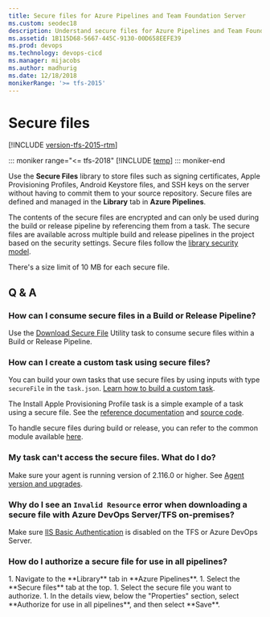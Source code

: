 ```yaml
---
title: Secure files for Azure Pipelines and Team Foundation Server
ms.custom: seodec18
description: Understand secure files for Azure Pipelines and Team Foundation Server (TFS)
ms.assetid: 1B115D68-5667-445C-9130-00D658EEFE39
ms.prod: devops
ms.technology: devops-cicd
ms.manager: mijacobs
ms.author: madhurig
ms.date: 12/18/2018
monikerRange: '>= tfs-2015'
---
```


# Secure files

[!INCLUDE [version-tfs-2015-rtm](../_shared/version-tfs-2015-rtm.md)]

::: moniker range="<= tfs-2018"
[!INCLUDE [temp](../_shared/concept-rename-note.md)]
::: moniker-end

Use the **Secure Files** library to store files such as signing certificates, Apple Provisioning Profiles, Android Keystore files, and SSH keys on the server without having to commit them to your source repository. Secure files are defined and managed in the **Library** tab in **Azure Pipelines**.

The contents of the secure files are encrypted and can only be used during the build or release pipeline by referencing them from a task. The secure files are available across multiple build and release pipelines in the project based on the security settings. Secure files follow the [library security model](index.md#security).

There's a size limit of 10 MB for each secure file.

## Q & A

<!-- BEGINSECTION class="md-qanda" -->

### How can I consume secure files in a Build or Release Pipeline?

Use the [Download Secure File](../tasks/utility/download-secure-file.md) Utility task to consume secure files within a Build or Release Pipeline.

### How can I create a custom task using secure files?

You can build your own tasks that use secure files by using inputs with type `secureFile` in the `task.json`.
[Learn how to build a custom task](../../extend/develop/add-build-task.md).

The Install Apple Provisioning Profile task is a simple example of a task using a secure file. See the [reference documentation](../tasks/utility/install-apple-provisioning-profile.md) and [source code](https://github.com/Microsoft/azure-pipelines-tasks/tree/master/Tasks/InstallAppleProvisioningProfileV1).

To handle secure files during build or release, you can refer to the common module available [here](https://github.com/Microsoft/azure-pipelines-tasks/tree/master/Tasks/Common/securefiles-common).

### My task can't access the secure files. What do I do?

Make sure your agent is running version of 2.116.0 or higher. See [Agent version and upgrades](../agents/agents.md#agent-version-and-upgrades).

### Why do I see an `Invalid Resource` error when downloading a secure file with Azure DevOps Server/TFS on-premises?

Make sure [IIS Basic Authentication]( /iis/configuration/system.webserver/security/authentication/basicauthentication) is disabled on the TFS or Azure DevOps Server. 

<h3 id="secure-file-authorization">How do I authorize a secure file for use in all pipelines?</h3>
 1. Navigate to the **Library** tab in **Azure Pipelines**.
 1. Select the **Secure files** tab at the top. 
 1. Select the secure file you want to authorize. 
 1. In the details view, below the "Properties" section, select **Authorize for use in all pipelines**, and then select **Save**.

<!-- ENDSECTION -->
